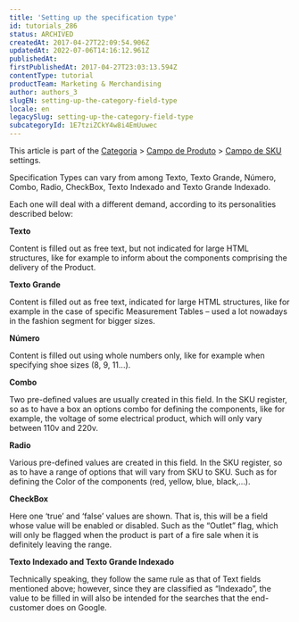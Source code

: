 ```yaml
---
title: 'Setting up the specification type'
id: tutorials_286
status: ARCHIVED
createdAt: 2017-04-27T22:09:54.906Z
updatedAt: 2022-07-06T14:16:12.961Z
publishedAt: 
firstPublishedAt: 2017-04-27T23:03:13.594Z
contentType: tutorial
productTeam: Marketing & Merchandising
author: authors_3
slugEN: setting-up-the-category-field-type
locale: en
legacySlug: setting-up-the-category-field-type
subcategoryId: 1E7tziZCkY4w8i4EmUuwec
---
```



This article is part of the [Categoria](/en/tutorial/registering-a-category) &gt; [Campo de Produto](/en/tutorial/creating-a-product-field) &gt; [Campo de SKU](/en/tutorial/creating-sku-fields) settings.

Specification Types can vary from among Texto, Texto Grande, Número, Combo, Radio, CheckBox, Texto Indexado and Texto Grande Indexado.

Each one will deal with a different demand, according to its personalities described below:

**Texto**

Content is filled out as free text, but not indicated for large HTML structures, like for example to inform about the components comprising the delivery of the Product.

**Texto Grande**

Content is filled out as free text, indicated for large HTML structures, like for example in the case of specific Measurement Tables – used a lot nowadays in the fashion segment for bigger sizes.

**Número**

Content is filled out using whole numbers only, like for example when specifying shoe sizes (8, 9, 11...).

**Combo**

Two pre-defined values are usually created in this field. In the SKU register, so as to have a box an options combo for defining the components, like for example, the voltage of some electrical product, which will only vary between 110v and 220v.

**Radio**

Various pre-defined values are created in this field. In the SKU register, so as to have a range of options that will vary from SKU to SKU. Such as for defining the Color of the components (red, yellow, blue, black,&#8230;).

**CheckBox**

Here one ‘true’ and ‘false’ values are shown. That is, this will be a field whose value will be enabled or disabled. Such as the “Outlet” flag, which will only be flagged when the product is part of a fire sale when it is definitely leaving the range.

**Texto Indexado and Texto Grande Indexado**

Technically speaking, they follow the same rule as that of Text fields mentioned above; however, since they are classified as “Indexado”, the value to be filled in will also be intended for the searches that the end-customer does on Google.

